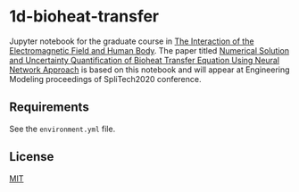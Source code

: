 # 1d-bioheat-transfer

Jupyter notebook for the graduate course in [The Interaction of the Electromagnetic Field and Human Body](https://nastava.fesb.unist.hr/nastava/predmeti/11661). The paper titled [Numerical Solution and Uncertainty Quantification of Bioheat Transfer Equation Using Neural Network Approach](https://github.com/antelk/1d-bioheat-transfer/blob/master/preprint/Numerical%20Solution%20and%20Uncertainty%20Quantification%20of%20Bioheat%20Transfer%20Equation%20Using%20Neural%20Network%20Approach.pdf) is based on this notebook and will appear at Engineering Modeling proceedings of SpliTech2020 conference.

## Requirements

See the `environment.yml` file.


## License 

[MIT](https://github.com/antelk/covid-19/blob/master/LICENSE)